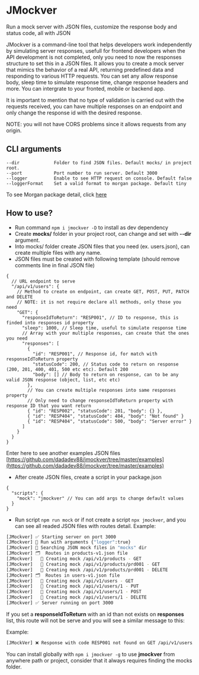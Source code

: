 # JMockver
Run a mock server with JSON files, customize the response body and status code, all with JSON

JMockver is a command-line tool that helps developers work independently by simulating server responses, usefull for frontend developers when the API development is not completed, only you need to now the responses structure to set this in a JSON files. It allows you to create a mock server that mimics the behavior of a real API, returning predefined data and responding to various HTTP requests. You can set any allow response body, sleep time to simulate response time, change response headers and more. You can intergrate to your fronted, mobile or backend app.

It is important to mention that no type of validation is carried out with the requests received, you can have multiple responses on an endpoint and only change the response id with the desired response.

NOTE: you will not have CORS problems since it allows requests from any origin.

## CLI arguments

```
--dir             Folder to find JSON files. Default mocks/ in project root.
--port            Port number to run server. Default 3000
--logger          Enable to see HTTP request on console. Default false
--loggerFormat    Set a valid format to morgan package. Default tiny
```
To see Morgan package detail, click [here](https://www.npmjs.com/package/morgan)

## How to use?
* Run command ```npm i jmockver -D``` to install as dev dependency
* Create **mocks/** folder in your project root, can change and set with **--dir** argument.
* Into mocks/ folder create JSON files that you need (ex. users.json), can create multiple files with any name.
* JSON files must be created with following template (should remove comments line in final JSON file)

```jsonc
{
  // URL endpoint to serve
  "/api/v1/users": {
    // Method to create on endpoint, can create GET, POST, PUT, PATCH and DELETE
    // NOTE: it is not require declare all methods, only those you need
    "GET": {
      "responseIdToReturn": "RESP001", // ID to response, this is finded into responses id property
      "sleep": 1000, // Sleep time, useful to simulate response time
      // Array with your multiple responses, can create that the ones you need
      "responses": [
        {
          "id": "RESP001", // Response id, for match with responseIdToReturn property
          "statusCode": 200, // Status code to return on response (200, 201, 400, 401, 500 etc etc). Default 200
          "body": [] // Body to return on response, can to be any valid JSON response (object, list, etc etc)
        },
        // You can create multiple responses into same responses property
        // Only need to change responseIdToReturn property with response ID that you want return
        { "id": "RESP002", "statusCode": 201, "body": {} },
        { "id": "RESP404", "statusCode": 404, "body": "Not found" }
        { "id": "RESP404", "statusCode": 500, "body": "Server error" }
      ]
    }
  }
}
```

Enter here to see another examples JSON files [https://github.com/dadadev88/jmockver/tree/master/examples](https://github.com/dadadev88/jmockver/tree/master/examples)

* After create JSON files, create a script in your package.json

```jsonc
{
  "scripts": {
    "mock": "jmockver" // You can add args to change default values
  }
}
```

* Run script ```npm run mock``` or if not create a script ```npx jmockver```, and you can see all readed JSON files with routes detail.
  Example:

```bash
[JMockver] ✅ Starting server on port 3000
[JMockver] 🧰 Run with arguments {"logger":true}
[JMockver] 🔎 Searching JSON mock files in "mocks" dir
[JMockver] 🗂️  Routes in products-v1.json file
[JMockver]   🚦 Creating mock /api/v1/products - GET
[JMockver]   🚦 Creating mock /api/v1/products/prd001 - GET
[JMockver]   🚦 Creating mock /api/v1/products/prd001 - DELETE
[JMockver] 🗂️  Routes in users-v1.json file
[JMockver]   🚦 Creating mock /api/v1/users - GET
[JMockver]   🚦 Creating mock /api/v1/users/1 - PUT
[JMockver]   🚦 Creating mock /api/v1/users/1 - POST
[JMockver]   🚦 Creating mock /api/v1/users/1 - DELETE
[JMockver] ✅ Server running on port 3000
```

If you set a **responseIdToReturn** with an id than not exists on **responses** list, this route will not be serve and you will see a similar message to this:

Example:

```bash
[JMockVer] ❌ Response with code RESP001 not found on GET /api/v1/users/3322
```

You can install globally with `npm i jmockver -g` to use **jmockver** from anywhere path or project, consider that it always requires finding the mocks folder.
